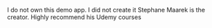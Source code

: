 I do not own this demo app. I did not create it
Stephane Maarek is the creator. Highly recommend 
his Udemy courses